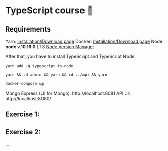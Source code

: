 # TypeScript course 🚀


## Requirements
Yarn: [Installation/Download page](https://yarnpkg.com/fr/docs/install)
Docker: [Installation/Download page](https://docs.docker.com/install/)
Node: **node v.10.16.0** LTS [Node Version Manager](https://github.com/nvm-sh/nvm)

After that, you have to install TypeScript and TypeScript Node.

```
yarn add -g typescript ts-node
```

```
yarn && cd admin && yarn && cd ../api && yarn
```

```
docker-compose up
```

Mongo Express (UI for Mongo): http://localhost:8081
API url: http://localhost:8080/


## Exercise 1:
## Exercise 2:

...
